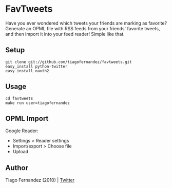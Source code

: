 FavTweets
===

Have you ever wondered which tweets your friends are marking as favorite?
Generate an OPML file with RSS feeds from your friends' favorite tweets,
and then import it into your feed reader! Simple like that.


Setup
---

    git clone git://github.com/tiagofernandez/favtweets.git
    easy_install python-twitter
    easy_install oauth2


Usage
---

    cd favtweets
    make run user=tiagofernandez


OPML Import
---

Google Reader:

* Settings > Reader settings
* Import/export > Choose file
* Upload


Author
---

Tiago Fernandez (2010) | [Twitter][t]

[t]: http://twitter.com/tiagofernandez